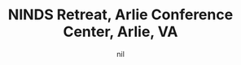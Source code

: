 ---
title: "NINDS Retreat, Arlie Conference Center, Arlie, VA"
project_id: 
date: nil
conference_id: ""
presenters:
   - peter_bandettini
summary: "NINDS Retreat, Arlie Conference Center, Arlie, VA"
file: /assets/presentations/
filename: 
layout: presentation
---